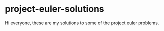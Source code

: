 # project-euler-solutions
Hi everyone, these are my solutions to some of the project euler problems.
